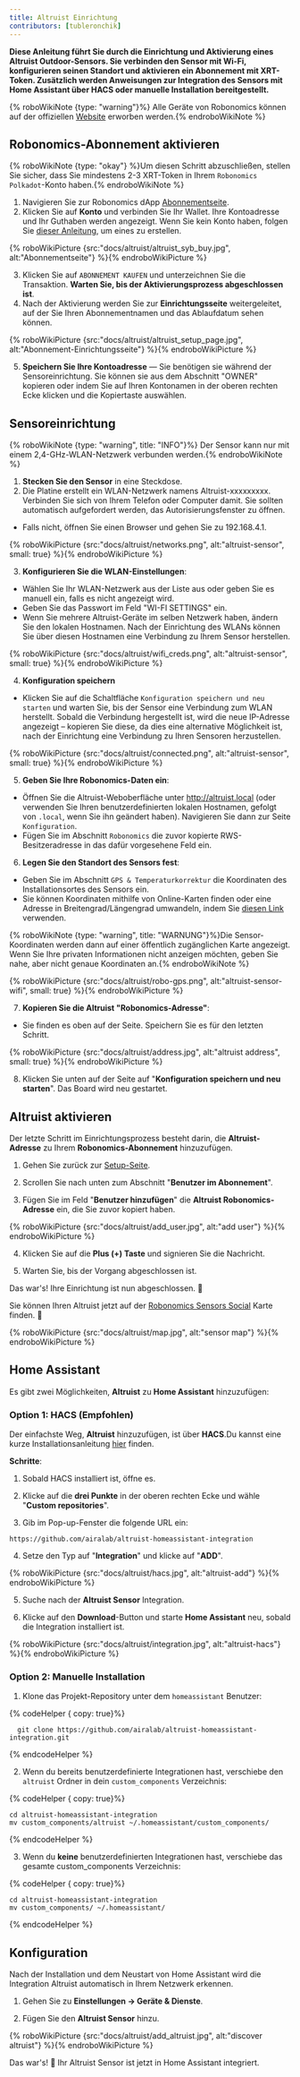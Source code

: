 ```yaml
---
title: Altruist Einrichtung
contributors: [tubleronchik]
---
```


**Diese Anleitung führt Sie durch die Einrichtung und Aktivierung eines Altruist Outdoor-Sensors. Sie verbinden den Sensor mit Wi-Fi, konfigurieren seinen Standort und aktivieren ein Abonnement mit XRT-Token. Zusätzlich werden Anweisungen zur Integration des Sensors mit Home Assistant über HACS oder manuelle Installation bereitgestellt.**

{% roboWikiNote {type: "warning"}%} Alle Geräte von Robonomics können auf der offiziellen [Website](https://robonomics.network/devices/) erworben werden.{% endroboWikiNote %}

## Robonomics-Abonnement aktivieren

{% roboWikiNote {type: "okay"} %}Um diesen Schritt abzuschließen, stellen Sie sicher, dass Sie mindestens 2-3 XRT-Token in Ihrem `Robonomics Polkadot`-Konto haben.{% endroboWikiNote %}

1) Navigieren Sie zur Robonomics dApp [Abonnementseite](https://robonomics.app/#/rws-buy). 
2) Klicken Sie auf **Konto** und verbinden Sie Ihr Wallet. Ihre Kontoadresse und Ihr Guthaben werden angezeigt.
Wenn Sie kein Konto haben, folgen Sie [dieser Anleitung](https://wiki.robonomics.network/docs/create-account-in-dapp/), um eines zu erstellen.

{% roboWikiPicture {src:"docs/altruist/altruist_syb_buy.jpg", alt:"Abonnementseite"} %}{% endroboWikiPicture %}

3) Klicken Sie auf `ABONNEMENT KAUFEN` und unterzeichnen Sie die Transaktion. **Warten Sie, bis der Aktivierungsprozess abgeschlossen ist**. 
4) Nach der Aktivierung werden Sie zur **Einrichtungsseite** weitergeleitet, auf der Sie Ihren Abonnementnamen und das Ablaufdatum sehen können.

{% roboWikiPicture {src:"docs/altruist/altruist_setup_page.jpg", alt:"Abonnement-Einrichtungsseite"} %}{% endroboWikiPicture %}

5) **Speichern Sie Ihre Kontoadresse** — Sie benötigen sie während der Sensoreinrichtung. Sie können sie aus dem Abschnitt "OWNER" kopieren oder indem Sie auf Ihren Kontonamen in der oberen rechten Ecke klicken und die Kopiertaste auswählen.

## Sensoreinrichtung

{% roboWikiNote {type: "warning", title: "INFO"}%} Der Sensor kann nur mit einem 2,4-GHz-WLAN-Netzwerk verbunden werden.{% endroboWikiNote %}

1) **Stecken Sie den Sensor** in eine Steckdose.
2) Die Platine erstellt ein WLAN-Netzwerk namens Altruist-xxxxxxxxx. Verbinden Sie sich von Ihrem Telefon oder Computer damit. Sie sollten automatisch aufgefordert werden, das Autorisierungsfenster zu öffnen. 
- Falls nicht, öffnen Sie einen Browser und gehen Sie zu 192.168.4.1.

{% roboWikiPicture {src:"docs/altruist/networks.png", alt:"altruist-sensor", small: true} %}{% endroboWikiPicture %}

3) **Konfigurieren Sie die WLAN-Einstellungen**:
- Wählen Sie Ihr WLAN-Netzwerk aus der Liste aus oder geben Sie es manuell ein, falls es nicht angezeigt wird.
- Geben Sie das Passwort im Feld "WI-FI SETTINGS" ein.
- Wenn Sie mehrere Altruist-Geräte im selben Netzwerk haben, ändern Sie den lokalen Hostnamen. Nach der Einrichtung des WLANs können Sie über diesen Hostnamen eine Verbindung zu Ihrem Sensor herstellen.

{% roboWikiPicture {src:"docs/altruist/wifi_creds.png", alt:"altruist-sensor", small: true} %}{% endroboWikiPicture %}

4) **Konfiguration speichern**
- Klicken Sie auf die Schaltfläche `Konfiguration speichern und neu starten` und warten Sie, bis der Sensor eine Verbindung zum WLAN herstellt. Sobald die Verbindung hergestellt ist, wird die neue IP-Adresse angezeigt – kopieren Sie diese, da dies eine alternative Möglichkeit ist, nach der Einrichtung eine Verbindung zu Ihren Sensoren herzustellen.

{% roboWikiPicture {src:"docs/altruist/connected.png", alt:"altruist-sensor", small: true} %}{% endroboWikiPicture %}

5) **Geben Sie Ihre Robonomics-Daten ein**:
- Öffnen Sie die Altruist-Weboberfläche unter http://altruist.local (oder verwenden Sie Ihren benutzerdefinierten lokalen Hostnamen, gefolgt von `.local`, wenn Sie ihn geändert haben). Navigieren Sie dann zur Seite `Konfiguration`.
- Fügen Sie im Abschnitt `Robonomics` die zuvor kopierte RWS-Besitzeradresse in das dafür vorgesehene Feld ein.

6) **Legen Sie den Standort des Sensors fest**:
- Geben Sie im Abschnitt `GPS & Temperaturkorrektur` die Koordinaten des Installationsortes des Sensors ein.
- Sie können Koordinaten mithilfe von Online-Karten finden oder eine Adresse in Breitengrad/Längengrad umwandeln, indem Sie [diesen Link](https://www.latlong.net/convert-address-to-lat-long.html) verwenden.

{% roboWikiNote {type: "warning", title: "WARNUNG"}%}Die Sensor-Koordinaten werden dann auf einer öffentlich zugänglichen Karte angezeigt. Wenn Sie Ihre privaten Informationen nicht anzeigen möchten, geben Sie nahe, aber nicht genaue Koordinaten an.{% endroboWikiNote %}

{% roboWikiPicture {src:"docs/altruist/robo-gps.png", alt:"altruist-sensor-wifi", small: true} %}{% endroboWikiPicture %}

7) **Kopieren Sie die Altruist "Robonomics-Adresse"**:
- Sie finden es oben auf der Seite. Speichern Sie es für den letzten Schritt.

{% roboWikiPicture {src:"docs/altruist/address.jpg", alt:"altruist address", small: true} %}{% endroboWikiPicture %}

8) Klicken Sie unten auf der Seite auf "**Konfiguration speichern und neu starten**". Das Board wird neu gestartet.

## Altruist aktivieren
Der letzte Schritt im Einrichtungsprozess besteht darin, die **Altruist-Adresse** zu Ihrem **Robonomics-Abonnement** hinzuzufügen.

1) Gehen Sie zurück zur [Setup-Seite](https://robonomics.app/#/rws-setup).

2) Scrollen Sie nach unten zum Abschnitt "**Benutzer im Abonnement**".

3) Fügen Sie im Feld "**Benutzer hinzufügen**" die **Altruist Robonomics-Adresse** ein, die Sie zuvor kopiert haben.

{% roboWikiPicture {src:"docs/altruist/add_user.jpg", alt:"add user"} %}{% endroboWikiPicture %}

4) Klicken Sie auf die **Plus (+) Taste** und signieren Sie die Nachricht.

5) Warten Sie, bis der Vorgang abgeschlossen ist.

Das war's! Ihre Einrichtung ist nun abgeschlossen. 🎉

Sie können Ihren Altruist jetzt auf der [Robonomics Sensors Social](https://sensors.social/#) Karte finden. 🚀

{% roboWikiPicture {src:"docs/altruist/map.jpg", alt:"sensor map"} %}{% endroboWikiPicture %}

## Home Assistant

Es gibt zwei Möglichkeiten, **Altruist** zu **Home Assistant** hinzuzufügen:

### Option 1: HACS (Empfohlen)

Der einfachste Weg, **Altruist** hinzuzufügen, ist über **HACS**.Du kannst eine kurze Installationsanleitung [hier](https://hacs.xyz/docs/use/) finden.

**Schritte**:
1) Sobald HACS installiert ist, öffne es.

2) Klicke auf die **drei Punkte** in der oberen rechten Ecke und wähle "**Custom repositories**".

3) Gib im Pop-up-Fenster die folgende URL ein:

```
https://github.com/airalab/altruist-homeassistant-integration
```
4) Setze den Typ auf "**Integration**" und klicke auf "**ADD**".

{% roboWikiPicture {src:"docs/altruist/hacs.jpg", alt:"altruist-add"} %}{% endroboWikiPicture %}

5) Suche nach der **Altruist Sensor** Integration.

6) Klicke auf den **Download**-Button und starte **Home Assistant** neu, sobald die Integration installiert ist.

{% roboWikiPicture {src:"docs/altruist/integration.jpg", alt:"altruist-hacs"} %}{% endroboWikiPicture %}

### Option 2: Manuelle Installation

1) Klone das Projekt-Repository unter dem `homeassistant` Benutzer:

{% codeHelper { copy: true}%}

```shell
  git clone https://github.com/airalab/altruist-homeassistant-integration.git
```

{% endcodeHelper %}

2) Wenn du bereits benutzerdefinierte Integrationen hast, verschiebe den `altruist` Ordner in dein `custom_components` Verzeichnis:

{% codeHelper { copy: true}%}

```
cd altruist-homeassistant-integration
mv custom_components/altruist ~/.homeassistant/custom_components/
```

{% endcodeHelper %}

3) Wenn du **keine** benutzerdefinierten Integrationen hast, verschiebe das gesamte custom_components Verzeichnis:

{% codeHelper { copy: true}%}

 ```
cd altruist-homeassistant-integration
mv custom_components/ ~/.homeassistant/
```

{% endcodeHelper %}

## Konfiguration

Nach der Installation und dem Neustart von Home Assistant wird die Integration Altruist automatisch in Ihrem Netzwerk erkennen.

1) Gehen Sie zu **Einstellungen → Geräte & Dienste**.

2) Fügen Sie den **Altruist Sensor** hinzu.

{% roboWikiPicture {src:"docs/altruist/add_altruist.jpg", alt:"discover altruist"} %}{% endroboWikiPicture %}

Das war's! 🚀 Ihr Altruist Sensor ist jetzt in Home Assistant integriert.